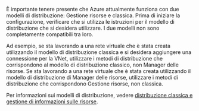 È importante tenere presente che Azure attualmente funziona con due modelli di distribuzione: Gestione risorse e classica. Prima di iniziare la configurazione, verificare che si utilizza le istruzioni per il modello di distribuzione che si desidera utilizzare. I due modelli non sono completamente compatibili tra loro.

Ad esempio, se sta lavorando a una rete virtuale che è stata creata utilizzando il modello di distribuzione classica e si desidera aggiungere una connessione per la VNet, utilizzare i metodi di distribuzione che corrispondono al modello di distribuzione classico, non Manager delle risorse. Se sta lavorando a una rete virtuale che è stata creata utilizzando il modello di distribuzione di Manager delle risorse, utilizzare i metodi di distribuzione che corrispondono Gestione risorse, non classica.

Per informazioni sui modelli di distribuzione, vedere [distribuzione classica e gestione di informazioni sulle risorse](../articles/resource-manager-deployment-model.md).